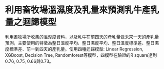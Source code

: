 # 利用畜牧場溫濕度及乳量來預測乳牛產乳量之迴歸模型
利用畜牧場所收集的溫溼度資料，以及乳牛在前四天的產乳量做未來一天的產乳量預測，主要使用的特徵為整日溫度平均、整日濕度平均、整日溫度標準差、整日濕度標準差、前一到四天的產乳量。使用四種迴歸模型: Linear Regression, XGBoost, Decision Tree, Randomforest等模型，四模型在驗證的R square達到0.76, 0.75, 0.66與0.73。